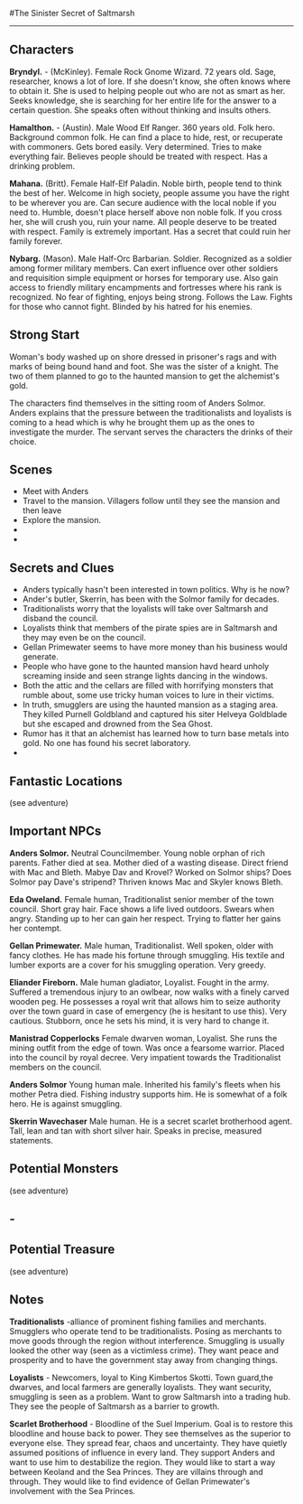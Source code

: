 #The Sinister Secret of Saltmarsh

---

## Characters

**Bryndyl.** - (McKinley). Female Rock Gnome Wizard. 72 years old. Sage, researcher, knows a lot of lore. If she doesn't know, she often knows where to obtain it. She is used to helping people out who are not as smart as her. Seeks knowledge, she is searching for her entire life for the answer to a certain question. She speaks often without thinking and insults others.

**Hamalthon.** - (Austin). Male Wood Elf Ranger. 360 years old. Folk hero. Background common folk. He can find a place to hide, rest, or recuperate with commoners. Gets bored easily. Very determined. Tries to make everything fair. Believes people should be treated with respect. Has a drinking problem.

**Mahana.** (Britt). Female Half-Elf Paladin. Noble birth, people tend to think the best of her. Welcome in high society, people assume you have the right to be wherever you are. Can secure audience with the local noble if you need to. Humble, doesn't place herself above non noble folk. If you cross her, she will crush you, ruin your name. All people deserve to be treated with respect. Family is extremely important. Has a secret that could ruin her family forever.

**Nybarg.** (Mason). Male Half-Orc Barbarian. Soldier. Recognized as a soldier among former military members. Can exert influence over other soldiers and requisition simple equipment or horses for temporary use. Also gain access to friendly military encampments and fortresses where his rank is recognized. No fear of fighting, enjoys being strong. Follows the Law. Fights for those who cannot fight. Blinded by his hatred for his enemies.

## Strong Start

Woman's body washed up on shore dressed in prisoner's rags and with marks of being bound hand and foot. She was the sister of a knight. The two of them planned to go to the haunted mansion to get the alchemist's gold.

The characters find themselves in the sitting room of Anders Solmor. Anders explains that the pressure between the traditionalists and loyalists is coming to a head which is why he brought them up as the ones to investigate the murder. The servant serves the characters the drinks of their choice.

## Scenes

- Meet with Anders
- Travel to the mansion. Villagers follow until they see the mansion and then leave
- Explore the mansion.
-
-

## Secrets and Clues

- Anders typically hasn't been interested in town politics. Why is he now?
- Ander's butler, Skerrin, has been with the Solmor family for decades.
- Traditionalists worry that the loyalists will take over Saltmarsh and disband the council.
- Loyalists think that members of the pirate spies are in Saltmarsh and they may even be on the council.
- Gellan Primewater seems to have more money than his business would generate.
- People who have gone to the haunted mansion havd heard unholy screaming inside and seen strange lights dancing in the windows.
- Both the attic and the cellars are filled with horrifying monsters that rumble about, some use tricky human voices to lure in their victims.
- In truth, smugglers are using the haunted mansion as a staging area. They killed Purnell Goldbland and captured his siter Helveya Goldblade but she escaped and drowned from the Sea Ghost.
- Rumor has it that an alchemist has learned how to turn base metals into gold. No one has found his secret laboratory.
-

## Fantastic Locations

(see adventure)

## Important NPCs

**Anders Solmor.** Neutral Councilmember. Young noble orphan of rich parents. Father died at sea. Mother died of a wasting disease. Direct friend with Mac and Bleth. Mabye Dav and Krovel? Worked on Solmor ships? Does Solmor pay Dave's stripend? Thriven knows Mac and Skyler knows Bleth.

**Eda Oweland.** Female human, Traditionalist senior member of the town council. Short gray hair. Face shows a life lived outdoors. Swears when angry. Standing up to her can gain her respect. Trying to flatter her gains her contempt.

**Gellan Primewater.** Male human, Traditionalist. Well spoken, older with fancy clothes. He has made his fortune through smuggling. His textile and lumber exports are a cover for his smuggling operation. Very greedy.

**Eliander Fireborn.** Male human gladiator, Loyalist. Fought in the army. Suffered a tremendous injury to an owlbear, now walks with a finely carved wooden peg. He possesses a royal writ that allows him to seize authority over the town guard in case of emergency (he is hesitant to use this). Very cautious. Stubborn, once he sets his mind, it is very hard to change it.

**Manistrad Copperlocks** Female dwarven woman, Loyalist. She runs the mining outfit from the edge of town. Was once a fearsome warrior. Placed into the council by royal decree. Very impatient towards the Traditionalist members on the council.

**Anders Solmor** Young human male. Inherited his family's fleets when his mother Petra died. Fishing industry supports him. He is somewhat of a folk hero. He is against smuggling.

**Skerrin Wavechaser** Male human. He is a secret scarlet brotherhood agent. Tall, lean and tan with short silver hair. Speaks in precise, measured statements.

## Potential Monsters

(see adventure)

## -

## Potential Treasure

(see adventure)

## Notes

**Traditionalists** -alliance of prominent fishing families and merchants. Smugglers who operate tend to be traditionalists. Posing as merchants to move goods through the region without interference. Smuggling is usually looked the other way (seen as a victimless crime).
They want peace and prosperity and to have the government stay away from changing things.

**Loyalists** - Newcomers, loyal to King Kimbertos Skotti. Town guard,the dwarves, and local farmers are generally loyalists. They want security, smuggling is seen as a problem. Want to grow Saltmarsh into a trading hub. They see the people of Saltmarsh as a barrier to growth.

**Scarlet Brotherhood** - Bloodline of the
Suel Imperium. Goal is to restore this bloodline and house back to power. They see themselves as the superior to everyone else. They spread fear, chaos and uncertainty. They have quietly assumed positions of influence in every land. They support Anders and want to use him to destabilize the region. They would like to start a way between Keoland and the Sea Princes. They are villains through and through. They would like to find evidence of Gellan Primewater's involvement with the Sea Princes.
